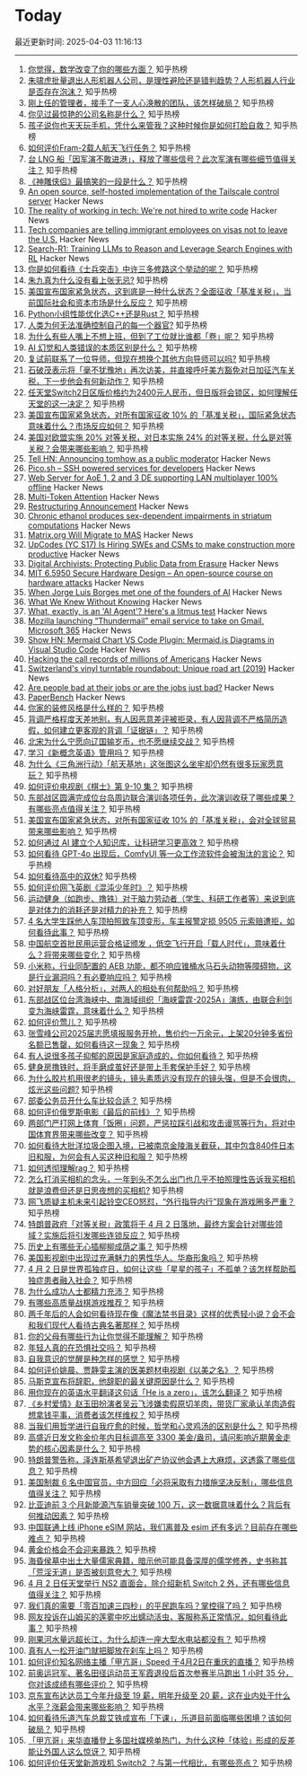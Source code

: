 # Today

最近更新时间: 2025-04-03 11:16:13

--- 
1. [你觉得，数学改变了你的哪些方面？](https://www.zhihu.com/question/307447081) 知乎热榜
2. [朱啸虎批量退出人形机器人公司，是理性避险还是错判趋势？人形机器人行业是否存在泡沫？](https://www.zhihu.com/question/1889794581274543209) 知乎热榜
3. [刚上任的管理者，接手了一支人心涣散的团队，该怎样破局？](https://www.zhihu.com/question/11223063093) 知乎热榜
4. [你见过最惊艳的公司名称是什么？](https://www.zhihu.com/question/287340738) 知乎热榜
5. [孩子说你也天天玩手机，凭什么来管我？这种时候你是如何打脸自救？](https://www.zhihu.com/question/1890502015483884614) 知乎热榜
6. [如何评价Fram-2载人航天飞行任务？](https://www.zhihu.com/question/1890333694121730651) 知乎热榜
7. [台 LNG 船「因军演不敢进港」，释放了哪些信号？此次军演有哪些细节值得关注？](https://www.zhihu.com/question/1890802132288009690) 知乎热榜
8. [《神雕侠侣》最搞笑的一段是什么？](https://www.zhihu.com/question/623439885) 知乎热榜
9. [An open source, self-hosted implementation of the Tailscale control server](https://github.com/juanfont/headscale) Hacker News
10. [The reality of working in tech: We're not hired to write code](https://idiallo.com/blog/code-for-hire) Hacker News
11. [Tech companies are telling immigrant employees on visas not to leave the U.S.](https://www.washingtonpost.com/technology/2025/03/31/immigration-h1b-fear-siliconvalley/) Hacker News
12. [Search-R1: Training LLMs to Reason and Leverage Search Engines with RL](https://arxiv.org/abs/2503.09516) Hacker News
13. [你是如何看待《士兵突击》中许三多修路这个举动的呢？](https://www.zhihu.com/question/15379768190) 知乎热榜
14. [朱九真为什么没有看上张无忌?](https://www.zhihu.com/question/11947772300) 知乎热榜
15. [美国宣布国家紧急状态，这到底是一种什么状态？全面征收「基准关税」，当前国际社会和资本市场是什么反应？](https://www.zhihu.com/question/1891027827157071017) 知乎热榜
16. [Python小组性能优化选C++还是Rust？](https://www.zhihu.com/question/15099588773) 知乎热榜
17. [人类为何无法准确控制自己的每一个器官?](https://www.zhihu.com/question/14095049598) 知乎热榜
18. [为什么有些人嘴上不想上班，但到了工位就比谁都「卷」呢？](https://www.zhihu.com/question/1890008299287574142) 知乎热榜
19. [AI 幻觉和人类错误的本质区别是什么？](https://www.zhihu.com/question/1889654046224270866) 知乎热榜
20. [复试前联系了一位导师，但现在想换个其他方向导师可以吗?](https://www.zhihu.com/question/13382774766) 知乎热榜
21. [石破茂表示将「毫不犹豫地」再次访美，并直接呼吁美方豁免对日加征汽车关税，下一步他会有何新动作？](https://www.zhihu.com/question/1890430311571100606) 知乎热榜
22. [任天堂Switch2日区版价格约为2400元人民币，但日版将会锁区，如何理解任天堂的这一决定？](https://www.zhihu.com/question/1890892491852587539) 知乎热榜
23. [美国宣布国家紧急状态，对所有国家征收 10% 的「基准关税」，国际紧急状态意味着什么？市场反应如何？](https://www.zhihu.com/question/1891027827157071017) 知乎热榜
24. [美国对欧盟实施 20% 对等关税，对日本实施 24% 的对等关税，什么是对等关税？会带来哪些影响？](https://www.zhihu.com/question/1891030167939408793) 知乎热榜
25. [Tell HN: Announcing tomhow as a public moderator](https://news.ycombinator.com/item?id=43558671) Hacker News
26. [Pico.sh – SSH powered services for developers](https://pico.sh/) Hacker News
27. [Web Server for AoE 1, 2 and 3 DE supporting LAN multiplayer 100% offline](https://github.com/luskaner/ageLANServer) Hacker News
28. [Multi-Token Attention](https://arxiv.org/abs/2504.00927) Hacker News
29. [Restructuring Announcement](https://automattic.com/2025/04/02/restructuring-announcement/) Hacker News
30. [Chronic ethanol produces sex-dependent impairments in striatum computations](https://www.science.org/doi/10.1126/sciadv.adt0200) Hacker News
31. [Matrix.org Will Migrate to MAS](https://matrix.org/blog/2025/04/matrix-auth-service/) Hacker News
32. [UpCodes (YC S17) Is Hiring SWEs and CSMs to make construction more productive](https://up.codes/careers?utm_source=HN) Hacker News
33. [Digital Archivists: Protecting Public Data from Erasure](https://spectrum.ieee.org/digital-archive) Hacker News
34. [MIT 6.5950 Secure Hardware Design – An open-source course on hardware attacks](https://shd.mit.edu/home/) Hacker News
35. [When Jorge Luis Borges met one of the founders of AI](https://resobscura.substack.com/p/when-jorge-luis-borges-met-one-of) Hacker News
36. [What We Knew Without Knowing](https://www.newyorker.com/magazine/2025/04/07/what-we-knew-without-knowing) Hacker News
37. [What, exactly, is an 'AI Agent'? Here's a litmus test](https://www.tines.com/blog/a-litmus-test-for-ai-agents/) Hacker News
38. [Mozilla launching “Thundermail” email service to take on Gmail, Microsoft 365](https://www.techradar.com/pro/mozilla-launching-thundermail-email-service-to-take-on-gmail-microsoft-365) Hacker News
39. [Show HN: Mermaid Chart VS Code Plugin: Mermaid.js Diagrams in Visual Studio Code](https://docs.mermaidchart.com/blog/posts/mermaid-chart-vs-code-plugin-create-and-edit-mermaid-js-diagrams-in-visual-studio-code) Hacker News
40. [Hacking the call records of millions of Americans](https://evanconnelly.github.io/post/hacking-call-records/) Hacker News
41. [Switzerland's vinyl turntable roundabout: Unique road art (2019)](https://www.newlyswissed.com/turntable-roundabout-in-switzerland/) Hacker News
42. [Are people bad at their jobs or are the jobs just bad?](https://annehelen.substack.com/p/are-people-bad-at-their-jobsor-are) Hacker News
43. [PaperBench](https://openai.com/index/paperbench) Hacker News
44. [你家的装修风格是什么样的？](https://www.zhihu.com/question/13243626059) 知乎热榜
45. [背调严格程度天差地别，有人因恶意差评被拒录，有人因背调不严格简历造假，如何建立更客观的背调「证据链」？](https://www.zhihu.com/question/1888585633737438900) 知乎热榜
46. [北宋为什么宁愿向辽国输岁币，也不愿继续交战？](https://www.zhihu.com/question/11599426285) 知乎热榜
47. [学习《新概念英语》管用吗？](https://www.zhihu.com/question/321632002) 知乎热榜
48. [为什么《三角洲行动》「航天基地」这张图这么坐牢却仍然有很多玩家愿意玩？](https://www.zhihu.com/question/14211063686) 知乎热榜
49. [如何评价电视剧《棋士》第 9-10 集？](https://www.zhihu.com/question/1889791825482575985) 知乎热榜
50. [东部战区圆满完成位台岛周边联合演训各项任务，此次演训收获了哪些成果？有哪些亮点值得关注？](https://www.zhihu.com/question/1890844580183782722) 知乎热榜
51. [美国宣布国家紧急状态，对所有国家征收 10% 的「基准关税」，会对全球贸易带来哪些影响？](https://www.zhihu.com/question/1890995536515019291) 知乎热榜
52. [如何通过 AI 建立个人知识库，让科研学习更高效？](https://www.zhihu.com/question/1887459120132616868) 知乎热榜
53. [如何看待 GPT-4o 出现后，ComfyUI 等一众工作流软件会被淘汰的言论？](https://www.zhihu.com/question/1888819977819235911) 知乎热榜
54. [如何看待高中的双休?](https://www.zhihu.com/question/13748776509) 知乎热榜
55. [如何评价网飞英剧《混沌少年时》？](https://www.zhihu.com/question/15167597196) 知乎热榜
56. [运动健身（如跑步、撸铁）对于脑力劳动者（学生、科研工作者等）来说到底是对体力的消耗还是对精力的补充？](https://www.zhihu.com/question/1887608561611293561) 知乎热榜
57. [4 名大学生踩他人车顶拍照致车顶变形，车主报警定损 9505 元索赔遭拒，如何看待此事？](https://www.zhihu.com/question/1890107020075557412) 知乎热榜
58. [中国航空首批民用运营合格证颁发 ，低空飞行开启「载人时代」，意味着什么？将带来哪些变化？](https://www.zhihu.com/question/1889769868166951350) 知乎热榜
59. [小米称，行业同配置的 AEB 功能，都不响应锥桶水马石头动物等障碍物，这是行业漏洞吗？有必要响应吗？](https://www.zhihu.com/question/1890552621212852632) 知乎热榜
60. [对好朋友「人格分析」，对两人的相处有何帮助吗？](https://www.zhihu.com/question/15383127052) 知乎热榜
61. [东部战区位台湾海峡中、南海域组织「海峡雷霆-2025A」演练，由联合利剑变为海峡雷霆，意味着什么？](https://www.zhihu.com/question/1890675416567641364) 知乎热榜
62. [如何评价莺儿？](https://www.zhihu.com/question/29207889) 知乎热榜
63. [张雪峰公司2025届志愿填报服务开抢，售价约一万余元，上架20分钟多省份名额已售罄，如何看待这一现象？](https://www.zhihu.com/question/1890105476693332026) 知乎热榜
64. [有人说很多孩子抑郁的原因是家庭造成的，你如何看待？](https://www.zhihu.com/question/15019910236) 知乎热榜
65. [健身房撸铁时，将手磨成茧好还是带上手套保护手好？](https://www.zhihu.com/question/15283915336) 知乎热榜
66. [为什么胶片机用很老的镜头，镜头素质远没有现在的镜头强，但是不会很肉，炫光这些问题?](https://www.zhihu.com/question/1886231999414511227) 知乎热榜
67. [部委公务员开什么车比较合适？](https://www.zhihu.com/question/15052838679) 知乎热榜
68. [如何评价俄罗斯电影《最后的前线》？](https://www.zhihu.com/question/443081854) 知乎热榜
69. [两部门严打网上体育「饭圈」问题，严惩拉踩引战和攻击谩骂等行为，将对中国体育界带来哪些改变？](https://www.zhihu.com/question/1890800439768868714) 知乎热榜
70. [如何看待大批洋垃圾企图入境，已被南京金陵海关截获，其中包含840件日本旧和服，为何会有人买这种旧和服？](https://www.zhihu.com/question/1890355890814693856) 知乎热榜
71. [如何透彻理解rag？](https://www.zhihu.com/question/661457038) 知乎热榜
72. [怎么打消买相机的念头，一年到头不怎么出门也几乎不拍照理性告诉我买相机就是浪费但还是日思夜想的买相机?](https://www.zhihu.com/question/1888409972972451657) 知乎热榜
73. [网飞质疑主机未来引起铃空CEO怒怼，“外行指导内行”现象在游戏圈多严重？](https://www.zhihu.com/question/1890190214586147044) 知乎热榜
74. [特朗普政府「对等关税」政策将于 4 月 2 日落地，最终方案会针对哪些领域？实施后将引发哪些连锁反应？](https://www.zhihu.com/question/1890699591776712072) 知乎热榜
75. [历史上有哪些无心插柳柳成荫之事？](https://www.zhihu.com/question/39361763) 知乎热榜
76. [美国影视剧中出现过充满魅力的男性华人、华裔形象吗？](https://www.zhihu.com/question/486092829) 知乎热榜
77. [4 月 2 日是世界孤独症日，如何让这些「星星的孩子」不孤单？该怎样帮助孤独症患者融入社会？](https://www.zhihu.com/question/1888520403120542120) 知乎热榜
78. [为什么成功人士都精力充沛？](https://www.zhihu.com/question/15489378656) 知乎热榜
79. [有哪些高质量战棋游戏推荐？](https://www.zhihu.com/question/551565123) 知乎热榜
80. [两千年后的人会如何看待现在像《魔法禁书目录》这样的优秀轻小说？会不会和我们现代人看待古典名著那样？](https://www.zhihu.com/question/4474241149) 知乎热榜
81. [你的父母有哪些行为让你觉得不能理解？](https://www.zhihu.com/question/67102913) 知乎热榜
82. [年轻人真的在恐惧社交吗？](https://www.zhihu.com/question/1889606990864560927) 知乎热榜
83. [自我意识的觉醒是种怎样的感觉？](https://www.zhihu.com/question/264353143) 知乎热榜
84. [如何评价姚晨、贾静雯主演的医美题材电视剧《以美之名》？](https://www.zhihu.com/question/1889412923639718478) 知乎热榜
85. [马斯克宣布将辞职，他辞职的最关键原因是什么？](https://www.zhihu.com/question/1890419158094698040) 知乎热榜
86. [用你现在的英语水平翻译这句话「He is a zero」，该怎么翻译？](https://www.zhihu.com/question/1888599018352894736) 知乎热榜
87. [《乡村爱情》赵玉田扮演者吴云飞涉嫌卖假原切羊肉，带货厂家承认羊肉造假想拿钱平事，消费者该怎样维权？](https://www.zhihu.com/question/1889591139331432596) 知乎热榜
88. [当我们用哲学进行自我疗愈的时候，哲学和心灵鸡汤的区别是什么？](https://www.zhihu.com/question/1890473404932515287) 知乎热榜
89. [高盛近日发文称金价年内目标调高至 3300 美金/盎司，请问影响近期黄金走势的核心因素是什么？](https://www.zhihu.com/question/1890695254648258639) 知乎热榜
90. [特朗普警告称，泽连斯基希望退出矿产协议他会遇上大麻烦，这透露了哪些信息？](https://www.zhihu.com/question/1889999849136583312) 知乎热榜
91. [美国制裁 6 名中国官员，中方回应「必将采取有力措施坚决反制」，哪些信息值得关注？](https://www.zhihu.com/question/1890306808121357889) 知乎热榜
92. [比亚迪前 3 个月新能源汽车销量突破 100 万，这一数据意味着什么？背后有何推动因素？](https://www.zhihu.com/question/1890465084914000903) 知乎热榜
93. [中国联通上线 iPhone eSIM 网站，我们离普及 esim 还有多远？目前存在哪些难点？](https://www.zhihu.com/question/1890353242971530961) 知乎热榜
94. [黄金价格会不会迎来暴跌？](https://www.zhihu.com/question/1888685528414660511) 知乎热榜
95. [海昏侯墓中出土大量儒家典籍，暗示他可能具备深厚的儒学修养，史书称其「荒淫无道」是否被刻意夸大？](https://www.zhihu.com/question/1888651011868062054) 知乎热榜
96. [4 月 2 日任天堂举行 NS2 直面会，除介绍新机 Switch 2 外，还有哪些信息值得关注？](https://www.zhihu.com/question/1890858750165889647) 知乎热榜
97. [我们真的需要「零百加速三四秒」的平民跑车吗？掌控得了吗？](https://www.zhihu.com/question/1890428133892671408) 知乎热榜
98. [网友投诉在山姆买的莲雾中吃出蠕动活虫，客服称系正常情况，如何看待此事？](https://www.zhihu.com/question/1890165471204045597) 知乎热榜
99. [刚果河水量远超长江，为什么却连一座大型水电站都没有？](https://www.zhihu.com/question/1888989861488345783) 知乎热榜
100. [真有人一松开油门就把脚放在刹车上吗？](https://www.zhihu.com/question/664339031) 知乎热榜
101. [如何评价知名网络主播「甲亢哥」Speed 于4月2日在重庆的直播？](https://www.zhihu.com/question/1890752343743639634) 知乎热榜
102. [前奥运冠军、著名田径运动员王军霞退役后首次参赛半马跑出 1 小时  35 分，你对该成绩有哪些评价？](https://www.zhihu.com/question/1890112503347912883) 知乎热榜
103. [京东宣布达达员工今年升级至 19 薪，明年升级至 20 薪，这在业内处于什么水平？涨薪会带来哪些影响？](https://www.zhihu.com/question/1890718764514927351) 知乎热榜
104. [如何看待乐道汽车总裁艾铁成宣布「下课」，乐道目前面临哪些困境？该如何破局？](https://www.zhihu.com/question/1890713327908384953) 知乎热榜
105. [「甲亢哥」来华直播登上多国社媒榜单热门，为什么这种「体验」形成的反差能让外国人这么惊讶？](https://www.zhihu.com/question/1890105053098009745) 知乎热榜
106. [如何评价任天堂新游戏机 Switch2 ？与第一代相比，有哪些亮点？](https://www.zhihu.com/question/1890820233859675040) 知乎热榜

